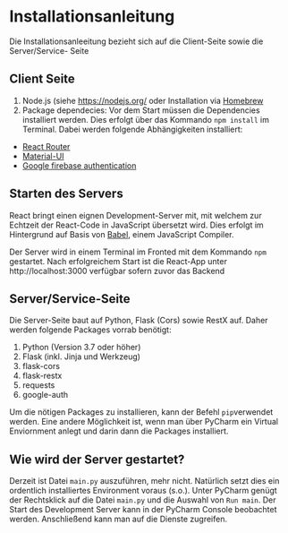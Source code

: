 # Installationsanleitung

Die Installationsanleeitung bezieht sich auf die Client-Seite sowie die Server/Service- Seite

## Client Seite

1. Node.js (siehe https://nodejs.org/ oder Installation via [Homebrew](https://brew.sh) 
2. Package dependecies: 
Vor dem Start müssen die Dependencies installiert werden. Dies erfolgt über das Kommando `npm install` im Terminal. Dabei werden folgende Abhängigkeiten  installiert:
- [React Router](https://reacttraining.com/react-router/web/guides/quick-start)
- [Material-UI](https://material-ui.com)
- [Google firebase authentication](https://firebase.google.com/docs/web/setup)

## Starten des Servers

React bringt einen eignen Development-Server mit, mit welchem zur Echtzeit der React-Code in JavaScript übersetzt wird. Dies erfolgt im Hintergrund auf Basis von [Babel](https://babeljs.io), einem JavaScript Compiler.

Der Server wird in einem Terminal im Fronted mit dem Kommando ```npm``` gestartet. Nach erfolgreichem Start ist die React-App unter http://localhost:3000 verfügbar sofern zuvor das Backend 

## Server/Service-Seite

Die Server-Seite baut auf Python, Flask (Cors) sowie RestX auf.
Daher werden folgende Packages vorrab benötigt:

1. Python (Version 3.7 oder höher)
2. Flask (inkl. Jinja und Werkzeug)
3. flask-cors
4. flask-restx
5. requests
6. google-auth

Um die nötigen Packages zu installieren, kann der Befehl ```pip```verwendet werden. 
Eine andere Möglichkeit ist, wenn man über PyCharm ein Virtual Enviornment anlegt und darin dann die Packages installiert. 

## Wie wird der Server gestartet?
Derzeit ist Datei ```main.py``` auszuführen, mehr nicht. Natürlich setzt dies ein
ordentlich installiertes Environment voraus (s.o.). Unter PyCharm genügt der Rechtsklick
auf die Datei ```main.py``` und die Auswahl von ```Run main```. Der Start des 
Development Server kann in der PyCharm Console beobachtet werden. Anschließend kann man
auf die Dienste zugreifen.


